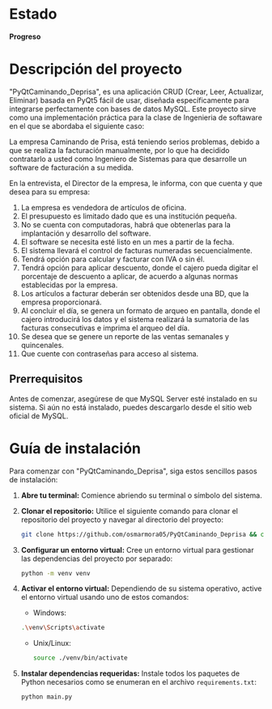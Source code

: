# Estado
**Progreso**

# Descripción del proyecto
"PyQtCaminando_Deprisa", es una aplicación CRUD (Crear, Leer, Actualizar, Eliminar) basada en PyQt5 fácil de usar, diseñada específicamente para integrarse perfectamente con bases de datos MySQL. Este proyecto sirve como una implementación práctica para la clase de Ingenieria de softaware en el que se abordaba el siguiente caso:

La empresa Caminando de Prisa,  está teniendo serios problemas, debido a que se realiza la facturación manualmente, por lo que ha decidido contratarlo a usted como Ingeniero de Sistemas para que desarrolle un software de facturación a su medida.

En la entrevista, el Director de la empresa, le informa, con que cuenta y que desea para su empresa:

1. La empresa es vendedora de artículos de oficina.
2. El presupuesto es limitado dado que es una institución pequeña.
3. No se cuenta con computadoras, habrá que obtenerlas para la implantación y desarrollo del  software.
4. El software se necesita esté listo en un mes a partir de la fecha.
5. El sistema llevará el control de facturas numeradas secuencialmente.
6. Tendrá opción para calcular y facturar con IVA o sin él.
7. Tendrá opción para aplicar descuento, donde el cajero pueda digitar el porcentaje de descuento a aplicar, de acuerdo a algunas normas establecidas por la empresa.
8. Los artículos a facturar deberán ser obtenidos desde una BD, que la empresa proporcionará.
9. Al concluir el día, se genera un formato de arqueo en pantalla, donde el cajero introducirá los datos  y el sistema realizará la sumatoria de las facturas consecutivas e imprima el arqueo del día.
10. Se desea que se genere un  reporte de las ventas semanales y quincenales.
11. Que cuente con contraseñas para acceso al sistema.

## Prerrequisitos
Antes de comenzar, asegúrese de que MySQL Server esté instalado en su sistema. Si aún no está instalado, puedes descargarlo desde el sitio web oficial de MySQL.


# Guía de instalación
Para comenzar con "PyQtCaminando_Deprisa", siga estos sencillos pasos de instalación:

1. **Abre tu terminal:**
    Comience abriendo su terminal o símbolo del sistema.

2. **Clonar el repositorio:**
    Utilice el siguiente comando para clonar el repositorio del proyecto y navegar al directorio del proyecto:
    
    ```sh
   git clone https://github.com/osmarmora05/PyQtCaminando_Deprisa && cd PyQtCaminando_Deprisa
   ```

3. **Configurar un entorno virtual:**
    Cree un entorno virtual para gestionar las dependencias del proyecto por separado:

    ```sh
   python -m venv venv
   ```

4. **Activar el entorno virtual:**
    Dependiendo de su sistema operativo, active el entorno virtual usando uno de estos comandos:

    - Windows:

     ```sh
     .\venv\Scripts\activate
     ```

   - Unix/Linux:
     ```sh
     source ./venv/bin/activate
     ```

5. **Instalar dependencias requeridas:**
    Instale todos los paquetes de Python necesarios como se enumeran en el archivo `requirements.txt`:

    ```sh
    python main.py
    ```